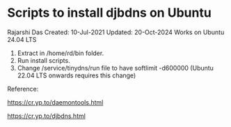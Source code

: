 # Scripts to install djbdns on Ubuntu

Rajarshi Das
Created: 10-Jul-2021
Updated: 20-Oct-2024 Works on Ubuntu 24.04 LTS

1. Extract in /home/rd/bin folder.
2. Run install scripts. 
3. Change /service/tinydns/run file to have softlimit -d600000 (Ubuntu 22.04 LTS onwards requires this change)

Reference:

https://cr.yp.to/daemontools.html

https://cr.yp.to/djbdns.html

